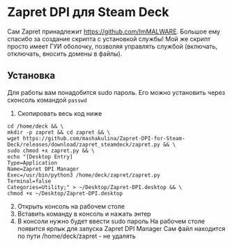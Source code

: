 # Zapret DPI для Steam Deck
Сам Zapret принадлежит https://github.com/ImMALWARE. Большое ему спасибо за создание скрипта с установкой службы!
Мой же скрипт просто имеет ГУИ оболочку, позволяя управлять службой (включать, отключать, вносить домены в файлы).
## Установка
Для работы вам понадобится sudo пароль. Его можно установить через сконсоль командой `passwd`
1. Скопировать весь код ниже
```  
cd /home/deck && \
mkdir -p zapret && cd zapret && \
wget https://github.com/mashakulina/Zapret-DPI-for-Steam-Deck/releases/download/zapret_steamdeck/zapret.py && \
sudo chmod +x zapret.py && \
echo "[Desktop Entry]
Type=Application
Name=Zapret DPI Manager
Exec=/usr/bin/python3 /home/deck/zapret/zapret.py
Terminal=false
Categories=Utility;" > ~/Desktop/Zapret-DPI.desktop && \
chmod +x ~/Desktop/Zapret-DPI.desktop
```  
2. Открыть консоль на рабочем столе
3. Вставить команду в консоль и нажать энтер
4. В консоли нужно будет ввести sudo пароль
На рабочем столе появится ярлык для запуска Zapret DPI Manager
Сам файл находится по пути /home/deck/zapret - не удалять
